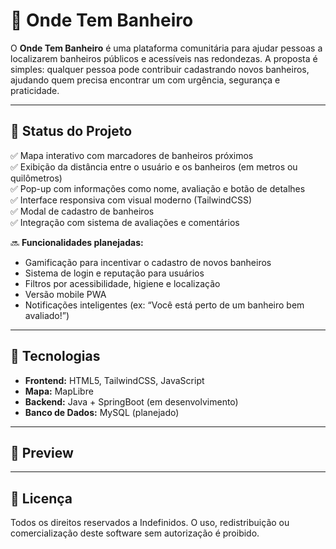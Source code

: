 # 🚻 Onde Tem Banheiro

O **Onde Tem Banheiro** é uma plataforma comunitária para ajudar pessoas a localizarem banheiros públicos e acessíveis nas redondezas. A proposta é simples: qualquer pessoa pode contribuir cadastrando novos banheiros, ajudando quem precisa encontrar um com urgência, segurança e praticidade.

---

## 🚧 Status do Projeto

✅ Mapa interativo com marcadores de banheiros próximos  
✅ Exibição da distância entre o usuário e os banheiros (em metros ou quilômetros)  
✅ Pop-up com informações como nome, avaliação e botão de detalhes  
✅ Interface responsiva com visual moderno (TailwindCSS)  
✅ Modal de cadastro de banheiros  
✅ Integração com sistema de avaliações e comentários  

🔜 **Funcionalidades planejadas:**
- Gamificação para incentivar o cadastro de novos banheiros  
- Sistema de login e reputação para usuários  
- Filtros por acessibilidade, higiene e localização  
- Versão mobile PWA  
- Notificações inteligentes (ex: “Você está perto de um banheiro bem avaliado!”)  

---

## 🧠 Tecnologias

- **Frontend:** HTML5, TailwindCSS, JavaScript  
- **Mapa:** MapLibre  
- **Backend:** Java + SpringBoot (em desenvolvimento)  
- **Banco de Dados:** MySQL (planejado)  

---

## 📸 Preview

---

## 📄 Licença

Todos os direitos reservados a Indefinidos. O uso, redistribuição ou comercialização deste software sem autorização é proibido.
